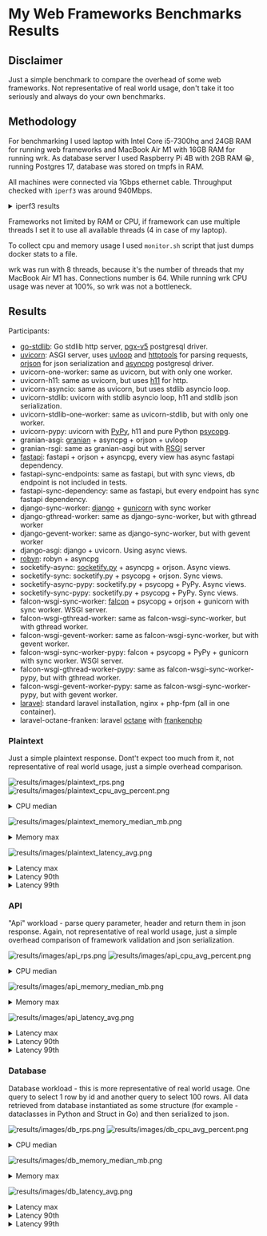 # My Web Frameworks Benchmarks Results

## Disclaimer

Just a simple benchmark to compare the overhead of some web frameworks.
Not representative of real world usage,
don't take it too seriously and always do your own benchmarks.

## Methodology

For benchmarking I used laptop with Intel Core i5-7300hq and 24GB RAM for running
web frameworks and MacBook Air M1 with 16GB RAM for running wrk.
As database server I used Raspberry Pi 4B with 2GB RAM 😀, running Postgres 17,
database was stored on tmpfs in RAM.

All machines were connected via 1Gbps ethernet cable.
Throughput checked with `iperf3` was around 940Mbps.

<details>
    <summary>iperf3 results</summary>

```
[nix-shell:~/web_benchmarks]$ iperf -c 192.168.99.1
Connecting to host 192.168.99.1, port 5201
[  5] local 192.168.99.2 port 63217 connected to 192.168.99.1 port 5201
[ ID] Interval           Transfer     Bitrate
[  5]   0.00-1.01   sec   115 MBytes   958 Mbits/sec
[  5]   1.01-2.00   sec   114 MBytes   956 Mbits/sec
[  5]   2.00-3.00   sec   111 MBytes   936 Mbits/sec
[  5]   3.00-4.01   sec   113 MBytes   947 Mbits/sec
[  5]   4.01-5.00   sec   111 MBytes   937 Mbits/sec
[  5]   5.00-6.00   sec   113 MBytes   946 Mbits/sec
[  5]   6.00-7.00   sec   112 MBytes   939 Mbits/sec
[  5]   7.00-8.01   sec   110 MBytes   926 Mbits/sec
[  5]   8.01-9.00   sec   114 MBytes   959 Mbits/sec
[  5]   9.00-10.01  sec   111 MBytes   932 Mbits/sec
- - - - - - - - - - - - - - - - - - - - - - - - -
[ ID] Interval           Transfer     Bitrate
[  5]   0.00-10.01  sec  1.10 GBytes   944 Mbits/sec                  sender
[  5]   0.00-10.01  sec  1.10 GBytes   941 Mbits/sec                  receiver

iperf Done.
```
</details>

Frameworks not limited by RAM or CPU, if framework can use multiple threads
I set it to use all available threads (4 in case of my laptop).

To collect cpu and memory usage I used `monitor.sh` script that just dumps docker stats to a file.

wrk was run with 8 threads, because it's the number of threads that my MacBook Air M1 has.
Connections number is 64. While running wrk CPU usage was never at 100%, so wrk was not a bottleneck.

## Results

Participants:

- [go-stdlib](https://github.com/golang/go): Go stdlib http server, [pgx-v5](https://github.com/jackc/pgx) postgresql driver.
- [uvicorn](https://www.uvicorn.org): ASGI server, uses
    [uvloop](https://github.com/MagicStack/uvloop) and
    [httptools](https://github.com/MagicStack/httptools) for parsing requests,
    [orjson](https://github.com/ijl/orjson) for json serialization and
    [asyncpg](https://github.com/MagicStack/asyncpg) postgresql driver.
- uvicorn-one-worker: same as uvicorn, but with only one worker.
- uvicorn-h11: same as uvicorn, but uses [h11](https://github.com/python-hyper/h11) for http.
- uvicorn-asyncio: same as uvicorn, but uses stdlib asyncio loop.
- uvicorn-stdlib: uvicorn with stdlib asyncio loop, h11 and stdlib json serialization.
- uvicorn-stdlib-one-worker: same as uvicorn-stdlib, but with only one worker.
- uvicorn-pypy: uvicorn with [PyPy](https://pypy.org), h11 and pure Python [psycopg](https://github.com/psycopg/psycopg).
- granian-asgi: [granian](https://github.com/emmett-framework/granian) + asyncpg + orjson + uvloop
- granian-rsgi: same as granian-asgi but with [RSGI](https://github.com/emmett-framework/granian/blob/master/docs/spec/RSGI.md) server
- [fastapi](https://github.com/fastapi/fastapi): fastapi + orjson + asyncpg, every view has async fastapi dependency.
- fastapi-sync-endpoints: same as fastapi, but with sync views, db endpoint is not included in tests.
- fastapi-sync-dependency: same as fastapi, but every endpoint has sync fastapi dependency.
- django-sync-worker: [django](https://github.com/django/django) + [gunicorn](https://github.com/benoitc/gunicorn) with sync worker
- django-gthread-worker: same as django-sync-worker, but with gthread worker
- django-gevent-worker: same as django-sync-worker, but with gevent worker
- django-asgi: django + uvicorn. Using async views.
- [robyn](https://github.com/sparckles/Robyn): robyn + asyncpg
- socketify-async: [socketify.py](https://github.com/cirospaciari/socketify.py) + asyncpg + orjson. Async views.
- socketify-sync: socketify.py + psycopg + orjson. Sync views.
- socketify-async-pypy: socketify.py + psycopg + PyPy. Async views.
- socketify-sync-pypy: socketify.py + psycopg + PyPy. Sync views.
- falcon-wsgi-sync-worker: [falcon](https://github.com/falconry/falcon) + psycopg + orjson + gunicorn with sync worker. WSGI server.
- falcon-wsgi-gthread-worker: same as falcon-wsgi-sync-worker, but with gthread worker.
- falcon-wsgi-gevent-worker: same as falcon-wsgi-sync-worker, but with gevent worker.
- falcon-wsgi-sync-worker-pypy: falcon + psycopg + PyPy + gunicorn with sync worker. WSGI server.
- falcon-wsgi-gthread-worker-pypy: same as falcon-wsgi-sync-worker-pypy, but with gthread worker.
- falcon-wsgi-gevent-worker-pypy: same as falcon-wsgi-sync-worker-pypy, but with gevent worker.
- [laravel](https://github.com/laravel/laravel): standard laravel installation, nginx + php-fpm (all in one container).
- laravel-octane-franken: laravel [octane](https://laravel.com/docs/12.x/octane) with [frankenphp](https://github.com/dunglas/frankenphp)

### Plaintext

Just a simple plaintext response. Dont't expect too much from it,
not representative of real world usage, just a simple overhead comparison.


![results/images/plaintext_rps.png](results/images/plaintext_rps.png)
![results/images/plaintext_cpu_avg_percent.png](results/images/plaintext_cpu_avg_percent.png)

<details>
    <summary>CPU median</summary>

![results/images/plaintext_cpu_median_percent.png](results/images/plaintext_cpu_median_percent.png)
</details>

![results/images/plaintext_memory_median_mb.png](results/images/plaintext_memory_median_mb.png)

<details>
    <summary>Memory max</summary>

![results/images/plaintext_memory_max_mb.png](results/images/plaintext_memory_max_mb.png)
</details>

![results/images/plaintext_latency_avg.png](results/images/plaintext_latency_avg.png)

<details>
    <summary>Latency max</summary>

![results/images/plaintext_latency_max.png](results/images/plaintext_latency_max.png)
</details>

<details>
    <summary>Latency 90th</summary>

![results/images/plaintext_latency_90th.png](results/images/plaintext_latency_90th.png)
</details>

<details>
    <summary>Latency 99th</summary>

![results/images/plaintext_latency_99th.png](results/images/plaintext_latency_99th.png)
</details>


### API

"Api" workload - parse query parameter, header and return them in json response.
Again, not representative of real world usage, just a simple overhead comparison of
framework validation and json serialization.


![results/images/api_rps.png](results/images/api_rps.png)
![results/images/api_cpu_avg_percent.png](results/images/api_cpu_avg_percent.png)

<details>
    <summary>CPU median</summary>

![results/images/api_cpu_median_percent.png](results/images/api_cpu_median_percent.png)
</details>

![results/images/api_memory_median_mb.png](results/images/api_memory_median_mb.png)

<details>
    <summary>Memory max</summary>

![results/images/api_memory_max_mb.png](results/images/api_memory_max_mb.png)
</details>

![results/images/api_latency_avg.png](results/images/api_latency_avg.png)

<details>
    <summary>Latency max</summary>

![results/images/api_latency_max.png](results/images/api_latency_max.png)
</details>

<details>
    <summary>Latency 90th</summary>

![results/images/api_latency_90th.png](results/images/api_latency_90th.png)
</details>

<details>
    <summary>Latency 99th</summary>

![results/images/api_latency_99th.png](results/images/api_latency_99th.png)
</details>



### Database

Database workload - this is more representative of real world usage.
One query to select 1 row by id and another query to select 100 rows.
All data retrieved from database instantiated as some structure
(for example - dataclasses in Python and Struct in Go) and then serialized to json.


![results/images/db_rps.png](results/images/db_rps.png)
![results/images/db_cpu_avg_percent.png](results/images/db_cpu_avg_percent.png)

<details>
    <summary>CPU median</summary>

![results/images/db_cpu_median_percent.png](results/images/db_cpu_median_percent.png)
</details>

![results/images/db_memory_median_mb.png](results/images/db_memory_median_mb.png)

<details>
    <summary>Memory max</summary>

![results/images/db_memory_max_mb.png](results/images/db_memory_max_mb.png)
</details>

![results/images/db_latency_avg.png](results/images/db_latency_avg.png)

<details>
    <summary>Latency max</summary>

![results/images/db_latency_max.png](results/images/db_latency_max.png)
</details>

<details>
    <summary>Latency 90th</summary>

![results/images/db_latency_90th.png](results/images/db_latency_90th.png)
</details>

<details>
    <summary>Latency 99th</summary>

![results/images/db_latency_99th.png](results/images/db_latency_99th.png)
</details>
